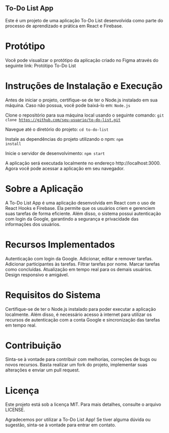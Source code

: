 ## To-Do List App
Este é um projeto de uma aplicação To-Do List desenvolvida como parte do processo de aprendizado e prática em React e Firebase.

# Protótipo
Você pode visualizar o protótipo da aplicação criado no Figma através do seguinte link: Protótipo To-Do List

# Instruções de Instalação e Execução
Antes de iniciar o projeto, certifique-se de ter o Node.js instalado em sua máquina. Caso não possua, você pode baixá-lo em: <code>Node.js</code>

Clone o repositório para sua máquina local usando o seguinte comando:
<code>git clone https://github.com/seu-usuario/to-do-list.git</code>

Navegue até o diretório do projeto:
<code>cd to-do-list</code>

Instale as dependências do projeto utilizando o npm:
<code>npm install</code>

Inicie o servidor de desenvolvimento:
<code>npm start</code>

A aplicação será executada localmente no endereço http://localhost:3000. Agora você pode acessar a aplicação em seu navegador.

# Sobre a Aplicação
A To-Do List App é uma aplicação desenvolvida em React com o uso de React Hooks e Firebase. Ela permite que os usuários criem e gerenciem suas tarefas de forma eficiente. Além disso, o sistema possui autenticação com login da Google, garantindo a segurança e privacidade das informações dos usuários.

# Recursos Implementados
Autenticação com login da Google.
Adicionar, editar e remover tarefas.
Adicionar participantes às tarefas.
Filtrar tarefas por nome.
Marcar tarefas como concluídas.
Atualização em tempo real para os demais usuários.
Design responsivo e amigável.

# Requisitos do Sistema
Certifique-se de ter o Node.js instalado para poder executar a aplicação localmente. Além disso, é necessário acesso à internet para utilizar os recursos de autenticação com a conta Google e sincronização das tarefas em tempo real.

# Contribuição
Sinta-se à vontade para contribuir com melhorias, correções de bugs ou novos recursos. Basta realizar um fork do projeto, implementar suas alterações e enviar um pull request.

# Licença
Este projeto está sob a licença MIT. Para mais detalhes, consulte o arquivo LICENSE.

Agradecemos por utilizar a To-Do List App! Se tiver alguma dúvida ou sugestão, sinta-se à vontade para entrar em contato.